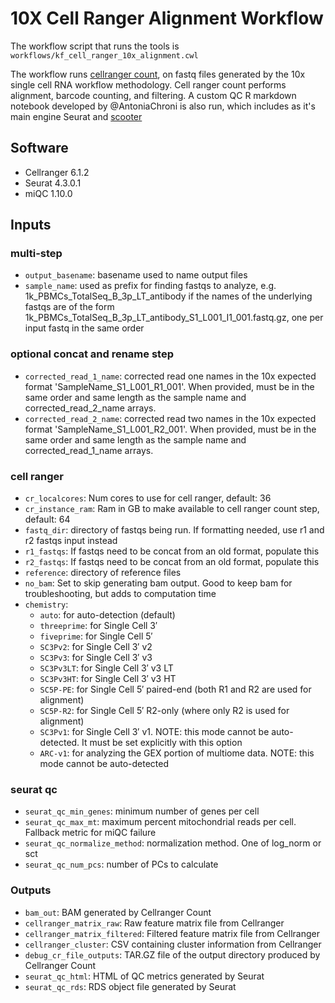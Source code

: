 # 10X Cell Ranger Alignment Workflow

The workflow script that runs the tools is `workflows/kf_cell_ranger_10x_alignment.cwl`

The workflow runs [cellranger count](https://support.10xgenomics.com/single-cell-gene-expression/software/pipelines/6.0/using/count),
on fastq files generated by the 10x single cell RNA workflow methodology.
Cell ranger count performs alignment, barcode counting, and filtering.
A custom QC R markdown notebook developed by @AntoniaChroni is also run, which includes as it's main engine Seurat and [scooter](https://github.com/igordot/scooter)

## Software

- Cellranger 6.1.2
- Seurat 4.3.0.1
- miQC 1.10.0

## Inputs
### multi-step
 - `output_basename`: basename used to name output files
 - `sample_name`: used as prefix for finding fastqs to analyze, e.g. 1k_PBMCs_TotalSeq_B_3p_LT_antibody if the names of the underlying fastqs are of the form 1k_PBMCs_TotalSeq_B_3p_LT_antibody_S1_L001_I1_001.fastq.gz, one per input fastq in the same order
### optional concat and rename step
 - `corrected_read_1_name`: corrected read one names in the 10x expected format 'SampleName_S1_L001_R1_001'. When provided, must be in the same order and same length as the sample name and corrected_read_2_name arrays.
 - `corrected_read_2_name`: corrected read two names in the 10x expected format 'SampleName_S1_L001_R2_001'. When provided, must be in the same order and same length as the sample name and corrected_read_1_name arrays.
### cell ranger
 - `cr_localcores`: Num cores to use for cell ranger, default: 36 
 - `cr_instance_ram`: Ram in GB to make available to cell ranger count step, default: 64
 - `fastq_dir`: directory of fastqs being run. If formatting needed, use r1 and r2 fastqs input instead
 - `r1_fastqs`: If fastqs need to be concat from an old format, populate this
 - `r2_fastqs`: If fastqs need to be concat from an old format, populate this
 - `reference`: directory of reference files
 - `no_bam`: Set to skip generating bam output. Good to keep bam for troubleshooting, but adds to computation time
 - `chemistry`:
   - `auto`: for auto-detection (default)
   - `threeprime`: for Single Cell 3′
   - `fiveprime`: for Single Cell 5′
   - `SC3Pv2`: for Single Cell 3′ v2
   - `SC3Pv3`: for Single Cell 3′ v3
   - `SC3Pv3LT`: for Single Cell 3′ v3 LT
   - `SC3Pv3HT`: for Single Cell 3′ v3 HT
   - `SC5P-PE`: for Single Cell 5′ paired-end (both R1 and R2 are used for alignment)
   - `SC5P-R2`: for Single Cell 5′ R2-only (where only R2 is used for alignment)
   - `SC3Pv1`: for Single Cell 3′ v1. NOTE: this mode cannot be auto-detected. It must be set explicitly with this option
   - `ARC-v1`: for analyzing the GEX portion of multiome data. NOTE: this mode cannot be auto-detected
### seurat qc
 - `seurat_qc_min_genes`: minimum number of genes per cell
 - `seurat_qc_max_mt`: maximum percent mitochondrial reads per cell. Fallback metric for miQC failure
 - `seurat_qc_normalize_method`: normalization method. One of log_norm or sct
 - `seurat_qc_num_pcs`: number of PCs to calculate

### Outputs
- `bam_out`: BAM generated by Cellranger Count 
- `cellranger_matrix_raw`: Raw feature matrix file from Cellranger
- `cellranger_matrix_filtered`: Filtered feature matrix file from Cellranger
- `cellranger_cluster`: CSV containing cluster information from Cellranger
- `debug_cr_file_outputs`: TAR.GZ file of the output directory produced by Cellranger Count 
- `seurat_qc_html`: HTML of QC metrics generated by Seurat 
- `seurat_qc_rds`: RDS object file generated by Seurat 
